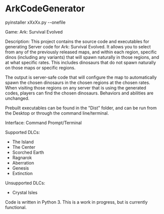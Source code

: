 # ArkCodeGenerator
pyinstaller xXxXx.py --onefile

Game:
Ark: Survival Evolved

Description:
This project contains the source code and executables for generating Server code for Ark: Survival Evolved.  It allows you to select from any of the previously released maps, and within each region, specific dinos (including any variants) that will spawn naturally in those regions, and at what specific rates.  This includes dinosaurs that do not spawn naturally on those maps or specific regions.

The output is server-safe code that will configure the map to automatically spawn the chosen dinosaurs in the chosen regions at the chosen rates.  When visiting those regions on any server that is using the generated codes, players can find the chosen dinosaurs.  Behaviors and abilities are unchanged.

Prebuilt executables can be found in the "Dist" folder, and can be run from the Desktop or through the command line/terminal.

Interface: Command Prompt/Terminal

Supported DLCs:
- The Island
- The Center
- Scorched Earth
- Ragnarok
- Aberration
- Genesis
- Extinction

Unsupported DLCs:
- Crystal Isles

Code is written in Python 3.  This is a work in progress, but is currently functional.
